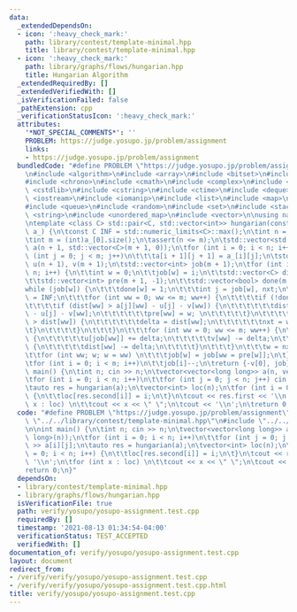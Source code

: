 ```yaml
---
data:
  _extendedDependsOn:
  - icon: ':heavy_check_mark:'
    path: library/contest/template-minimal.hpp
    title: library/contest/template-minimal.hpp
  - icon: ':heavy_check_mark:'
    path: library/graphs/flows/hungarian.hpp
    title: Hungarian Algorithm
  _extendedRequiredBy: []
  _extendedVerifiedWith: []
  _isVerificationFailed: false
  _pathExtension: cpp
  _verificationStatusIcon: ':heavy_check_mark:'
  attributes:
    '*NOT_SPECIAL_COMMENTS*': ''
    PROBLEM: https://judge.yosupo.jp/problem/assignment
    links:
    - https://judge.yosupo.jp/problem/assignment
  bundledCode: "#define PROBLEM \"https://judge.yosupo.jp/problem/assignment\"\n\n\
    \n#include <algorithm>\n#include <array>\n#include <bitset>\n#include <cassert>\n\
    #include <chrono>\n#include <cmath>\n#include <complex>\n#include <cstdio>\n#include\
    \ <cstdlib>\n#include <cstring>\n#include <ctime>\n#include <deque>\n#include\
    \ <iostream>\n#include <iomanip>\n#include <list>\n#include <map>\n#include <numeric>\n\
    #include <queue>\n#include <random>\n#include <set>\n#include <stack>\n#include\
    \ <string>\n#include <unordered_map>\n#include <vector>\n\nusing namespace std;\n\
    \ntemplate <class C> std::pair<C, std::vector<int>> hungarian(const std::vector<std::vector<C>>&\
    \ a_) {\n\tconst C INF = std::numeric_limits<C>::max();\n\tint n = (int)a_.size();\n\
    \tint m = (int)a_[0].size();\n\tassert(n <= m);\n\tstd::vector<std::vector<C>>\
    \ a(n + 1, std::vector<C>(m + 1, 0));\n\tfor (int i = 0; i < n; i++)\n\t\tfor\
    \ (int j = 0; j < m; j++)\n\t\t\ta[i + 1][j + 1] = a_[i][j];\n\tstd::vector<C>\
    \ u(n + 1), v(m + 1);\n\tstd::vector<int> job(m + 1);\n\tfor (int i = 1; i <=\
    \ n; i++) {\n\t\tint w = 0;\n\t\tjob[w] = i;\n\t\tstd::vector<C> dist(m + 1, INF);\n\
    \t\tstd::vector<int> pre(m + 1, -1);\n\t\tstd::vector<bool> done(m + 1);\n\t\t\
    while (job[w]) {\n\t\t\tdone[w] = 1;\n\t\t\tint j = job[w], nxt;\n\t\t\tC delta\
    \ = INF;\n\t\t\tfor (int ww = 0; ww <= m; ww++) {\n\t\t\t\tif (!done[ww]) {\n\t\
    \t\t\t\tif (dist[ww] > a[j][ww] - u[j] - v[ww]) {\n\t\t\t\t\t\tdist[ww] = a[j][ww]\
    \ - u[j] - v[ww];\n\t\t\t\t\t\tpre[ww] = w; \n\t\t\t\t\t}\n\t\t\t\t\tif (delta\
    \ > dist[ww]) {\n\t\t\t\t\t\tdelta = dist[ww];\n\t\t\t\t\t\tnxt = ww;\n\t\t\t\t\
    \t}\n\t\t\t\t}\n\t\t\t}\n\t\t\tfor (int ww = 0; ww <= m; ww++) {\n\t\t\t\tif (done[ww])\
    \ {\n\t\t\t\t\tu[job[ww]] += delta;\n\t\t\t\t\tv[ww] -= delta;\n\t\t\t\t} else\
    \ {\n\t\t\t\t\tdist[ww] -= delta;\n\t\t\t\t}\n\t\t\t}\n\t\t\tw = nxt;\n\t\t}\n\
    \t\tfor (int ww; w; w = ww) \n\t\t\tjob[w] = job[ww = pre[w]];\n\t}\n\tjob.erase(job.begin());\n\
    \tfor (int i = 0; i < m; i++)\n\t\tjob[i]--;\n\treturn {-v[0], job};\n}\n\nint\
    \ main() {\n\tint n; cin >> n;\n\tvector<vector<long long>> a(n, vector<long long>(n));\n\
    \tfor (int i = 0; i < n; i++)\n\t\tfor (int j = 0; j < n; j++) cin >> a[i][j];\n\
    \tauto res = hungarian(a);\n\tvector<int> loc(n);\n\tfor (int i = 0; i < n; i++)\
    \ {\n\t\tloc[res.second[i]] = i;\n\t}\n\tcout << res.first << '\\n';\n\tfor (int\
    \ x : loc) \n\t\tcout << x << \" \";\n\tcout << '\\n';\n\treturn 0;\n}\n"
  code: "#define PROBLEM \"https://judge.yosupo.jp/problem/assignment\"\n\n#include\
    \ \"../../library/contest/template-minimal.hpp\"\n#include \"../../library/graphs/flows/hungarian.hpp\"\
    \n\nint main() {\n\tint n; cin >> n;\n\tvector<vector<long long>> a(n, vector<long\
    \ long>(n));\n\tfor (int i = 0; i < n; i++)\n\t\tfor (int j = 0; j < n; j++) cin\
    \ >> a[i][j];\n\tauto res = hungarian(a);\n\tvector<int> loc(n);\n\tfor (int i\
    \ = 0; i < n; i++) {\n\t\tloc[res.second[i]] = i;\n\t}\n\tcout << res.first <<\
    \ '\\n';\n\tfor (int x : loc) \n\t\tcout << x << \" \";\n\tcout << '\\n';\n\t\
    return 0;\n}"
  dependsOn:
  - library/contest/template-minimal.hpp
  - library/graphs/flows/hungarian.hpp
  isVerificationFile: true
  path: verify/yosupo/yosupo-assignment.test.cpp
  requiredBy: []
  timestamp: '2021-08-13 01:34:54-04:00'
  verificationStatus: TEST_ACCEPTED
  verifiedWith: []
documentation_of: verify/yosupo/yosupo-assignment.test.cpp
layout: document
redirect_from:
- /verify/verify/yosupo/yosupo-assignment.test.cpp
- /verify/verify/yosupo/yosupo-assignment.test.cpp.html
title: verify/yosupo/yosupo-assignment.test.cpp
---
```

